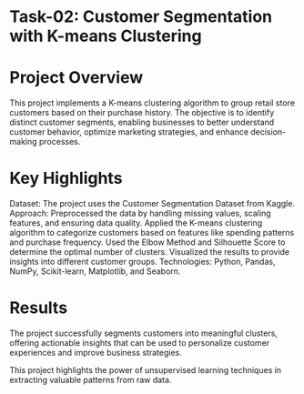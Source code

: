 # Task-02: Customer Segmentation with K-means Clustering


# Project Overview
This project implements a K-means clustering algorithm to group retail store customers based on their purchase history. The objective is to identify distinct customer segments, enabling businesses to better understand customer behavior, optimize marketing strategies, and enhance decision-making processes.

# Key Highlights
Dataset: The project uses the Customer Segmentation Dataset from Kaggle.
Approach:
Preprocessed the data by handling missing values, scaling features, and ensuring data quality.
Applied the K-means clustering algorithm to categorize customers based on features like spending patterns and purchase frequency.
Used the Elbow Method and Silhouette Score to determine the optimal number of clusters.
Visualized the results to provide insights into different customer groups.
Technologies: Python, Pandas, NumPy, Scikit-learn, Matplotlib, and Seaborn.
# Results
The project successfully segments customers into meaningful clusters, offering actionable insights that can be used to personalize customer experiences and improve business strategies.

This project highlights the power of unsupervised learning techniques in extracting valuable patterns from raw data.

